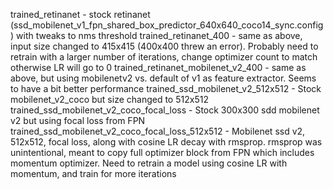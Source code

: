   trained\_retinanet - stock retinanet (ssd\_mobilenet\_v1\_fpn\_shared\_box\_predictor\_640x640\_coco14\_sync.config) with tweaks to nms threshold
  trained\_retinanet\_400 - same as above, input size changed to 415x415 (400x400 threw an error). Probably need to retrain with a larger number of iterations, change optimizer count to match otherwise LR will go to 0
  trained\_retinanet\_mobilenet\_v2\_400 - same as above, but using mobilenetv2 vs. default of v1 as feature extractor. Seems to have a bit better performance
  trained\_ssd\_mobilenet\_v2\_512x512 - Stock mobilenet\_v2\_coco but size changed to 512x512
  trained\_ssd\_mobilenet\_v2\_coco\_focal\_loss - Stock 300x300 sdd mobilenet v2 but using focal loss from FPN
  trained\_ssd\_mobilenet\_v2\_coco\_focal\_loss\_512x512 - Mobilenet ssd v2, 512x512, focal loss, along with cosine LR decay with rmsprop. rmsprop was unintentional, meant to copy full optimizer block from FPN which includes momentum optimizer. Need to retrain a model using cosine LR with momentum, and train for more iterations
